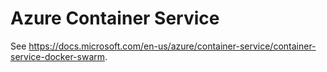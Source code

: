 # Azure Container Service

See https://docs.microsoft.com/en-us/azure/container-service/container-service-docker-swarm.

